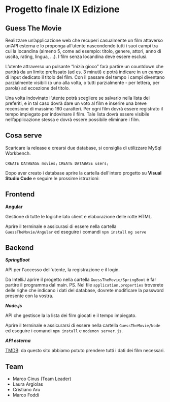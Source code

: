 # Progetto finale IX Edizione
## Guess The Movie

Realizzare un’applicazione web che recuperi casualmente un film attaverso un’API esterna e lo proponga all’utente nascondendo tutti i suoi campi tra cui la locandina (almeno 5, come ad esempio: titolo, genere, attori, anno di uscita, rating, lingua, …). 
I film senza locandina deve essere esclusi.

L’utente attraverso un pulsante “Inizia gioco” farà partire un countdown che partirà da un limite prefissato (ad es. 3 minuti) e potrà indicare in un campo di input dedicato il titolo del film. Con il passare del tempo i campi diventano parzialmente visibili (o uno alla volta, o tutti parzialmente - per lettera, per parola) ad eccezione del titolo.

Una volta indovinato l’utente potrà scegliere se salvarlo nella lista dei preferiti, e in tal caso dovrà dare un voto al film e inserire una breve recensione di massimo 160 caratteri. Per ogni film dovrà essere registrato il tempo impiegato per indovinare il film. Tale lista dovrà essere visibile nell’applicazione stessa e dovrà essere possibile eliminare i film.

## Cosa serve

Scaricare la release e crearsi due database, si consiglia di utilizzare MySql Workbench. 

`CREATE DATABASE movies;`
`CREATE DATABASE users;`

Dopo aver creato i database aprire la cartella dell'intero progetto su **Visual Studio Code** e seguire le prossime istruzioni:

## Frontend
**Angular**

Gestione di tutte le logiche lato client e elaborazione delle rotte HTML.

Aprire il terminale e assicurasi di essere nella cartella `GuessTheMovie/Angular` ed eseguire i comandi `npm install` `ng serve`


## Backend
***SpringBoot***

API per l'accesso dell'utente, la registrazione e il login.

Da IntelliJ aprire il progetto nella cartella `GuessTheMovie/SpringBoot` e far partire il programma dal main.
PS. Nel file `application.properties` troverete delle righe che indicano i dati del database, dovrete modificare la password presente con la vostra.

***Node.js***

API che gestisce la la lista dei film giocati e il tempo impiegato.

Aprire il terminale e assicurarsi di essere nella cartella `GuessTheMovie/Node` ed eseguire i comandi `npm install` e `nodemon server.js`.

***API esterna***

[TMDB](https://www.themoviedb.org/documentation/api): da questo sito abbiamo potuto prendere tutti i dati dei film necessari.

## Team

* Marco Cinus (Team Leader)
* Laura Argiolas
* Cristiano Aru
* Marco Foddi

